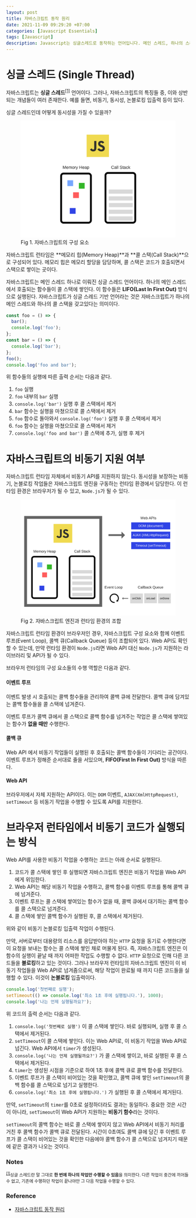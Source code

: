 ```yaml
---
layout: post
title: 자바스크립트 동작 원리
date: 2021-11-09 09:29:20 +07:00
categories: [Javascript Essentials]
tags: [Javascript]
description: Javascript는 싱글스레드로 동작하는 언어입니다. 메인 스레드, 하나의 스레드로 구성되어 있기 때문입니다.
---
```


# 싱글 스레드 (Single Thread)

자바스크립트는 **싱글 스레드**<sup id="user">[[1]](#user-ref)</sup> 언어이다. 그러나, 자바스크립트의 특징들 중, 이와 상반되는 개념들이 여러 존재한다. 예를 들면, 비동기, 동시성, 논블로킹 입출력 등이 있다.

싱글 스레드인데 어떻게 동시성을 가질 수 있을까?

<figure>
<img src="./../../images/js-loop1.png" alt="js-loop1">
<figcaption>Fig 1. 자바스크립트의 구성 요소</figcaption>
</figure>

자바스크립트 런타임은 **메모리 힙(Memory Heap)**과 **콜 스택(Call Stack)**으로 구성되어 있다. 메모리 힙은 메모리 할당을 담당하며, 콜 스택은 코드가 호출되면서 스택으로 쌓이는 곳이다.

자바스크립트는 메인 스레드 하나로 이뤄진 싱글 스레드 언어이다. 하나의 메인 스레드에서 호출되는 함수들이 콜 스택에 쌓인다. 이 함수들은 **LIFO(Last In First Out)** 방식으로 실행된다. 자바스크립트가 싱글 스레드 기반 언어라는 것은 자바스크립트가 하나의 메인 스레드와 하나의 콜 스택을 갖고있다는 의미이다.

```js
const foo = () => {
  bar();
  console.log('foo');
};
const bar = () => {
  console.log('bar');
};
foo();
console.log('foo and bar');
```

위 함수들의 실행에 따른 출력 순서는 다음과 같다.

1. `foo` 실행
2. `foo` 내부의 `bar` 실행
3. `console.log('bar')` 실행 후 콜 스택에서 제거
4. `bar` 함수는 실행을 마쳤으므로 콜 스택에서 제거
5. `foo` 함수로 돌아와서 `console.log('foo')` 실행 후 콜 스택에서 제거
6. `foo` 함수는 실행을 마쳤으므로 콜 스택에서 제거
7. `console.log('foo and bar')` 콜 스택에 추가, 실행 후 제거

# 자바스크립트의 비동기 지원 여부

자바스크립트 런타임 자체에서 비동기 API를 지원하지 않는다. 동시성을 보장하는 비동기, 논블로킹 작업들은 자바스크립트 엔진을 구동하는 런타임 환경에서 담당한다. 이 런타임 환경은 브라우저가 될 수 있고, `Node.js`가 될 수 있다.

<figure>
<img src="./../../images/js-loop2.png" alt="js-loop2">
<figcaption>Fig 2. 자바스크립트 엔진과 런타임 환경의 조합</figcaption>
</figure>

자바스크립트 런타임 환경이 브라우저인 경우, 자바스크립트 구성 요소와 함께 이벤트 루프(Event Loop), 콜백 큐(Callback Queue) 등이 조합되어 있다. Web API도 확인할 수 있는데, 만약 런타임 환경이 `Node.js`라면 Web API 대신 `Node.js`가 지원하는 라이브러리 및 API가 될 수 있다.

브라우저 런타임의 구성 요소들의 수행 역할은 다음과 같다.

#### 이벤트 루프

이벤트 발생 시 호출되는 콜백 함수들을 관리하여 콜백 큐에 전달한다. 콜백 큐에 담겨있는 콜백 함수들을 콜 스택에 넘겨준다.

이벤트 루프가 콜백 큐에서 콜 스택으로 콜백 함수를 넘겨주는 작업은 콜 스택에 쌓여있는 함수가 **없을 때만** 수행한다.

#### 콜백 큐

Web API 에서 비동기 작업들이 실행된 후 호출되는 콜백 함수들이 기다리는 공간이다. 이벤트 루프가 정해준 순서대로 줄을 서있으며, **FIFO(First In First Out)** 방식을 따른다.

#### Web API

브라우저에서 자체 지원하는 API이다. 이는 `DOM` 이벤트, `AJAX(XmlHttpRequest)`, `setTimeout` 등 비동기 작업을 수행할 수 있도록 API를 지원한다.

# 브라우저 런타임에서 비동기 코드가 실행되는 방식

Web API를 사용한 비동기 작업을 수행하는 코드는 아래 순서로 실행된다.

1. 코드가 콜 스택에 쌓인 후 실행되면 자바스크립트 엔진은 비동기 작업을 Web API에게 위임한다.
2. Web API는 해당 비동기 작업을 수행하고, 콜백 함수를 이벤트 루프를 통해 콜백 큐에 넘겨준다.
3. 이벤트 루프는 콜 스택에 쌓여있는 함수가 없을 때, 콜백 큐에서 대기하는 콜백 함수를 콜 스택으로 넘겨준다.
4. 콜 스택에 쌓인 콜백 함수가 실행된 후, 콜 스택에서 제거된다.

위와 같이 비동기 논블로킹 입출력 작업이 수행된다.

만약, 서버로부터 대용량의 리소스를 응답받아야 하는 `HTTP` 요청을 동기로 수행한다면 이 요청을 보내는 함수는 콜 스택에 쌓인 채로 머물게 된다. 즉, 자바스크립트 엔진은 이 함수의 실행이 끝날 때 까지 어떠한 작업도 수행할 수 없다. `HTTP` 요청으로 인해 다른 코드들을 **블로킹**하고 있는 것이다. 그러나 브라우저 런타임의 자바스크립트 엔진이 이 비동기 작업들을 Web API로 넘겨줌으로써, 해당 작업이 완료될 때 까지 다른 코드들을 실행할 수 있다. 이것이 **논블로킹** 입출력이다.

```js
console.log('첫번째로 실행');
setTimeout(() => console.log('최소 1초 후에 실행됩니다.'), 1000);
console.log('나는 언제 실행될까요?');
```

위 코드의 출력 순서는 다음과 같다.

1. `console.log('첫번째로 실행')` 이 콜 스택에 쌓인다. 바로 실행되며, 실행 후 콜 스택에서 제거된다.
2. `setTimeout`이 콜 스택에 쌓인다. 이는 Web API로, 이 비동기 작업을 Web API로 넘긴다. Web API에서 `timer`가 생성된다.
3. `console.log('나는 언제 실행될까요?')` 가 콜 스택에 쌓이고, 바로 실행된 후 콜 스택에서 제거된다.
4. `timer`는 생성된 시점을 기준으로 하여 1초 후에 콜백 큐로 콜백 함수를 전달한다.
5. 이벤트 루프가 콜 스택이 비어있는 것을 확인했고, 콜백 큐에 쌓인 `setTimeout`의 콜백 함수를 콜 스택으로 넘기고 실행한다.
6. `console.log('최소 1초 후에 실행됩니다.')` 가 실행된 후 콜 스택에서 제거된다.

만약, `setTimeout`의 `timer`를 0초로 설정하더라도 결과는 동일하다. 중요한 것은 시간이 아니라, `setTimeout`이 Web API가 지원하는 **비동기 함수**라는 것이다.

`setTimeout`의 콜백 함수는 바로 콜 스택에 쌓이지 않고 Web API에서 비동기 처리를 거친 후 콜백 함수가 콜백 큐로 전달된다. 시간이 0초여도 콜백 큐에 담긴 후 이벤트 루프가 콜 스택이 비어있는 것을 확인한 다음에야 콜백 함수가 콜 스택으로 넘겨지기 때문에 같은 결과가 나오는 것이다.

### Notes

<small id="user-ref"><sup>[[1]](#user)</sup>싱글 스레드란 말 그대로 **한 번에 하나의 작업만 수행할 수 있음**을 의미한다. 다른 작업이 중간에 끼어들 수 없고, 기존에 수행하던 작업이 끝나야만 그 다음 작업을 수행할 수 있다.</small>

### Reference

- <a href="https://medium.com/@vdongbin/javascript-%EC%9E%91%EB%8F%99%EC%9B%90%EB%A6%AC-single-thread-event-loop-asynchronous-e47e07b24d1c" target="_blank" rel="noopener">자바스크립트 동작 원리</a>
